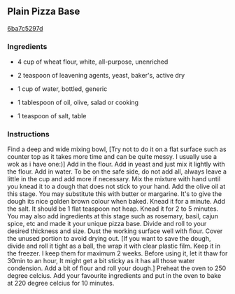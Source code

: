 ## Plain Pizza Base

[6ba7c5297d](http://www.food.com/recipe/plain-pizza-base-399801)

### Ingredients

 - 4 cup of wheat flour, white, all-purpose, unenriched

 - 2 teaspoon of leavening agents, yeast, baker's, active dry

 - 1 cup of water, bottled, generic

 - 1 tablespoon of oil, olive, salad or cooking

 - 1 teaspoon of salt, table

### Instructions

Find a deep and wide mixing bowl, [Try not to do it on a flat surface such as counter top as it takes more time and can be quite messy. I usually use a wok as i have one:)] Add in the flour. Add in yeast and just mix it lightly with the flour. Add in water. To be on the safe side, do not add all, always leave a little in the cup and add more if necessary. Mix the mixture with hand until you knead it to a dough that does not stick to your hand. Add the olive oil at this stage. You may substitute this with butter or margarine. It's to give the dough its nice golden brown colour when baked. Knead it for a minute. Add the salt. It should be 1 flat teaspoon not heap. Knead it for 2 to 5 minutes. You may also add ingredients at this stage such as rosemary, basil, cajun spice, etc and made it your unique pizza base. Divide and roll to your desired thickness and size. Dust the working surface well with flour. Cover the unused portion to avoid drying out. [If you want to save the dough, divide and roll it tight as a ball, the wrap it with clear plastic film. Keep it in the freezer. I keep them for maximum 2 weeks. Before using it, let it thaw for 30min to an hour, It might get a bit sticky as it has all those water condension. Add a bit of flour and roll your dough.] Preheat the oven to 250 degree celcius. Add your favourite ingredients and put in the oven to bake at 220 degree celcius for 10 minutes.